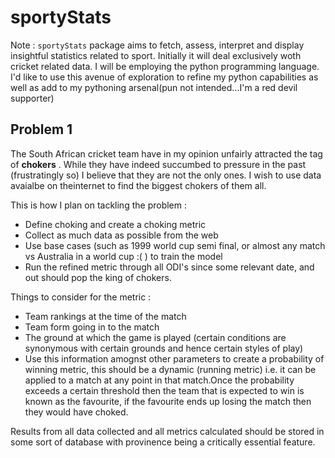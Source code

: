 # sportyStats
Note : ``sportyStats`` package aims to fetch, assess, interpret and display insightful statistics related to sport. Initially it will 
deal exclusively woth cricket related data. I will be employing the python programming language. I'd like to use this avenue of exploration to refine my python capabilities as well as add to my pythoning arsenal(pun not intended...I'm a red devil supporter)

## Problem 1
The South African cricket team have in my opinion unfairly attracted the tag of **chokers** . While they have indeed succumbed to pressure in the past (frustratingly so) I believe that they are not the only ones. I wish to use data avaialbe on theinternet to find the biggest chokers of them all.

This is how I plan on tackling the problem :

 + Define choking and create a choking metric
 + Collect as much data as possible from the web
 + Use base cases (such as 1999 world cup semi final, or almost any match vs Australia in a world cup :( ) to train the model
 + Run the refined metric through all ODI's since some relevant date, and out should pop the king of chokers.

Things to consider for the metric :
 + Team rankings at the time of the match
 + Team form going in to the match
 + The ground at which the game is played (certain conditions are synonymous with certain grounds and hence certain styles of play)
 + Use this information amognst other parameters to create a probability of winning metric, this should be a dynamic (running metric)
  i.e. it can be applied to a match at any point in that match.Once the probability exceeds a certain threshold then the team that is   expected to win is known as the favourite, if the favourite ends up losing the match then they would have choked.

Results from all data collected and all metrics calculated should be stored in some sort of database with provinence being a critically essential feature.
 
